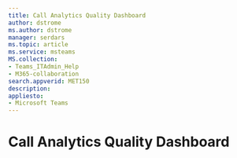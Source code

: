 ```yaml
---
title: Call Analytics Quality Dashboard
author: dstrome 
ms.author: dstrome
manager: serdars
ms.topic: article
ms.service: msteams
MS.collection: 
- Teams_ITAdmin_Help
- M365-collaboration
search.appverid: MET150
description: 
appliesto: 
- Microsoft Teams
---
```


# Call Analytics Quality Dashboard

